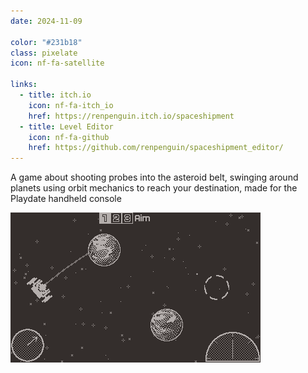 ```yaml
---
date: 2024-11-09

color: "#231b18"
class: pixelate
icon: nf-fa-satellite

links:
  - title: itch.io
    icon: nf-fa-itch_io
    href: https://renpenguin.itch.io/spaceshipment
  - title: Level Editor
    icon: nf-fa-github
    href: https://github.com/renpenguin/spaceshipment_editor/
---
```


A game about shooting probes into the asteroid belt, swinging around planets using orbit mechanics to reach your destination, made for the Playdate handheld console

![Spaceshipment Gameplay Example](/assets/images/spaceshipment.gif)